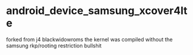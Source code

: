 # android_device_samsung_xcover4lte
forked from j4 blackwidowroms
the kernel was compiled without the samsung rkp/rooting restriction bullshit
